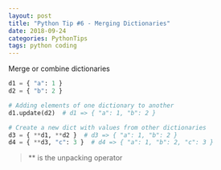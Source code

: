 ```yaml
---
layout: post
title: "Python Tip #6 - Merging Dictionaries"
date: 2018-09-24
categories: PythonTips
tags: python coding
---
```


Merge or combine dictionaries

```python
d1 = { "a": 1 }
d2 = { "b": 2 }

# Adding elements of one dictionary to another
d1.update(d2)  # d1 => { "a": 1, "b": 2 }

# Create a new dict with values from other dictionaries
d3 = { **d1, **d2 }  # d3 => { "a": 1, "b": 2 }
d4 = { **d3, "c": 3 }  # d4 => { "a": 1, "b": 2, "c": 3 }
```

> ** is the unpacking operator